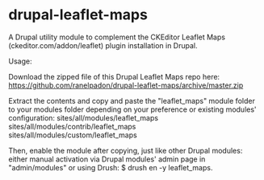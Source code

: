 drupal-leaflet-maps
===================

A Drupal utility module to complement the CKEditor Leaflet Maps
(ckeditor.com/addon/leaflet) plugin installation in Drupal.

Usage:

Download the zipped file of this Drupal Leaflet Maps repo here:
https://github.com/ranelpadon/drupal-leaflet-maps/archive/master.zip

Extract the contents and copy and paste the "leaflet_maps" module folder to your modules folder
depending on your preference or existing modules' configuration:
    sites/all/modules/leaflet_maps
    sites/all/modules/contrib/leaflet_maps
    sites/all/modules/custom/leaflet_maps

Then, enable the module after copying, just like other Drupal modules:
    either manual activation via Drupal modules' admin page in "admin/modules"
    or using Drush: $ drush en -y leaflet_maps.
